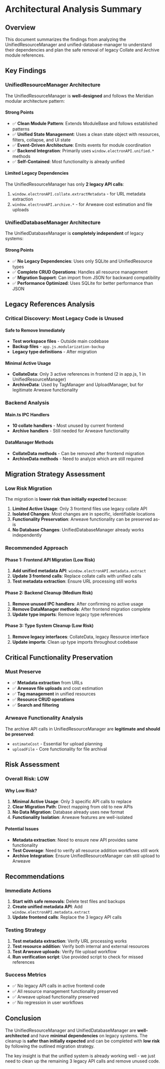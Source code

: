# Architectural Analysis Summary

## Overview

This document summarizes the findings from analyzing the UnifiedResourceManager and unified-database-manager to understand their dependencies and plan the safe removal of legacy Collate and Archive module references.

## Key Findings

### UnifiedResourceManager Architecture

The UnifiedResourceManager is **well-designed** and follows the Meridian modular architecture pattern:

#### Strong Points

- ✅ **Clean Module Pattern**: Extends ModuleBase and follows established patterns
- ✅ **Unified State Management**: Uses a clean state object with resources, filters, collapse, and UI state
- ✅ **Event-Driven Architecture**: Emits events for module coordination
- ✅ **Backend Integration**: Primarily uses `window.electronAPI.unified.*` methods
- ✅ **Self-Contained**: Most functionality is already unified

#### Limited Legacy Dependencies

The UnifiedResourceManager has only **2 legacy API calls**:

1. `window.electronAPI.collate.extractMetadata` - for URL metadata extraction
2. `window.electronAPI.archive.*` - for Arweave cost estimation and file uploads

### UnifiedDatabaseManager Architecture

The UnifiedDatabaseManager is **completely independent** of legacy systems:

#### Strong Points

- ✅ **No Legacy Dependencies**: Uses only SQLite and UnifiedResource types
- ✅ **Complete CRUD Operations**: Handles all resource management
- ✅ **Migration Support**: Can import from JSON for backward compatibility
- ✅ **Performance Optimized**: Uses SQLite for better performance than JSON

## Legacy References Analysis

### Critical Discovery: Most Legacy Code is Unused

#### Safe to Remove Immediately

- **Test workspace files** - Outside main codebase
- **Backup files** - `app.js.modularization-backup`
- **Legacy type definitions** - After migration

#### Minimal Active Usage

- **CollateData**: Only 3 active references in frontend (2 in app.js, 1 in UnifiedResourceManager)
- **ArchiveData**: Used by TagManager and UploadManager, but for legitimate Arweave functionality

### Backend Analysis

#### Main.ts IPC Handlers

- **10 collate handlers** - Most unused by current frontend
- **Archive handlers** - Still needed for Arweave functionality

#### DataManager Methods

- **CollateData methods** - Can be removed after frontend migration
- **ArchiveData methods** - Need to analyze which are still required

## Migration Strategy Assessment

### Low Risk Migration

The migration is **lower risk than initially expected** because:

1. **Limited Active Usage**: Only 3 frontend files use legacy collate API
2. **Isolated Changes**: Most changes are in specific, identifiable locations
3. **Functionality Preservation**: Arweave functionality can be preserved as-is
4. **No Database Changes**: UnifiedDatabaseManager already works independently

### Recommended Approach

#### Phase 1: Frontend API Migration (Low Risk)

1. **Add unified metadata API**: `window.electronAPI.metadata.extract`
2. **Update 3 frontend calls**: Replace collate calls with unified calls
3. **Test metadata extraction**: Ensure URL processing still works

#### Phase 2: Backend Cleanup (Medium Risk)

1. **Remove unused IPC handlers**: After confirming no active usage
2. **Remove DataManager methods**: After frontend migration complete
3. **Update type imports**: Remove legacy type references

#### Phase 3: Type System Cleanup (Low Risk)

1. **Remove legacy interfaces**: CollateData, legacy Resource interface
2. **Update imports**: Clean up type imports throughout codebase

## Critical Functionality Preservation

### Must Preserve

- ✅ **Metadata extraction** from URLs
- ✅ **Arweave file uploads** and cost estimation
- ✅ **Tag management** in unified resources
- ✅ **Resource CRUD operations**
- ✅ **Search and filtering**

### Arweave Functionality Analysis

The archive API calls in UnifiedResourceManager are **legitimate and should be preserved**:

- `estimateCost` - Essential for upload planning
- `uploadFile` - Core functionality for file archival

## Risk Assessment

### Overall Risk: **LOW**

#### Why Low Risk?

1. **Minimal Active Usage**: Only 3 specific API calls to replace
2. **Clear Migration Path**: Direct mapping from old to new APIs
3. **No Data Migration**: Database already uses new format
4. **Functionality Isolation**: Arweave features are well-isolated

#### Potential Issues

- **Metadata extraction**: Need to ensure new API provides same functionality
- **Test Coverage**: Need to verify all resource addition workflows still work
- **Archive Integration**: Ensure UnifiedResourceManager can still upload to Arweave

## Recommendations

### Immediate Actions

1. **Start with safe removals**: Delete test files and backups
2. **Create unified metadata API**: Add `window.electronAPI.metadata.extract`
3. **Update frontend calls**: Replace the 3 legacy API calls

### Testing Strategy

1. **Test metadata extraction**: Verify URL processing works
2. **Test resource addition**: Verify both internal and external resources
3. **Test Arweave uploads**: Verify file upload workflow
4. **Run verification script**: Use provided script to check for missed references

### Success Metrics

- ✅ No legacy API calls in active frontend code
- ✅ All resource management functionality preserved
- ✅ Arweave upload functionality preserved
- ✅ No regression in user workflows

## Conclusion

The UnifiedResourceManager and UnifiedDatabaseManager are **well-architected** and have **minimal dependencies** on legacy systems. The cleanup is **safer than initially expected** and can be completed with **low risk** by following the outlined migration strategy.

The key insight is that the unified system is already working well - we just need to clean up the remaining 3 legacy API calls and remove unused code.
